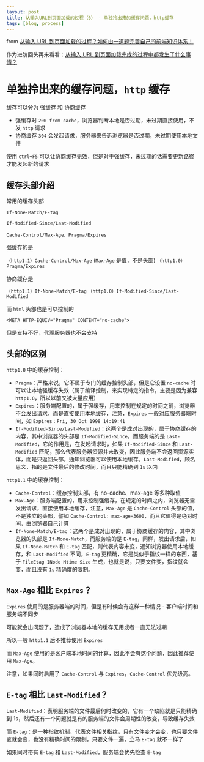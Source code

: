 ```yaml
---
layout: post
title: 从输入URL到页面加载的过程（6） - 单独拎出来的缓存问题，http缓存
tags: [blog, process]
---
```


from [从输入 URL 到页面加载的过程？如何由一道题完善自己的前端知识体系！](http://www.dailichun.com/2018/03/12/whenyouenteraurl.html)

作为进阶回头再来看看：[从输入 URL 到页面加载完成的过程中都发生了什么事情？](http://fex.baidu.com/blog/2014/05/what-happen/)

# 单独拎出来的缓存问题，`http` 缓存

缓存可以分为 强缓存 和 协商缓存

- 强缓存时 `200 from cache`，浏览器判断本地是否过期，未过期直接使用，不发 `http` 请求
- 协商缓存 `304` 会发起请求，服务器来告诉浏览器是否过期，未过期使用本地文件

使用 `ctrl+F5` 可以让协商缓存无效，但是对于强缓存，未过期的话需要更新路径才能发起新的请求

## 缓存头部介绍

常用的缓存头部

`If-None-Match/E-tag`

`If-Modified-Since/Last-Modified`

`Cache-Control/Max-Age、Pragma/Expires`

强缓存的是

`（http1.1）Cache-Control/Max-Age` (`Max-Age` 是值，不是头部)
`（http1.0）Pragma/Expires`

协商缓存是

`（http1.1）If-None-Match/E-tag`
`（http1.0）If-Modified-Since/Last-Modified`

而 `html` 头部也是可以控制的

`<META HTTP-EQUIV="Pragma" CONTENT="no-cache">`

但是支持不好，代理服务器也不会支持

## 头部的区别

`http1.0` 中的缓存控制：

- `Pragma`：严格来说，它不属于专门的缓存控制头部，但是它设置 `no-cache` 时可以让本地强缓存失效（属于编译控制，来实现特定的指令，主要是因为兼容 `http1.0`，所以以前又被大量应用）
- `Expires`：服务端配置的，属于强缓存，用来控制在规定的时间之前，浏览器不会发出请求，而是直接使用本地缓存，注意，`Expires` 一般对应服务器端时间，如 `Expires：Fri, 30 Oct 1998 14:19:41`
- `If-Modified-Since/Last-Modified`：这两个是成对出现的，属于协商缓存的内容，其中浏览器的头部是 `If-Modified-Since`，而服务端的是 `Last-Modified`，它的作用是，在发起请求时，如果 `If-Modified-Since` 和 `Last-Modified` 匹配，那么代表服务器资源并未改变，因此服务端不会返回资源实体，而是只返回头部，通知浏览器可以使用本地缓存。`Last-Modified`，顾名思义，指的是文件最后的修改时间，而且只能精确到 `1s` 以内

`http1.1` 中的缓存控制：

- `Cache-Control`：缓存控制头部，有 no-cache、max-age 等多种取值
- `Max-Age`：服务端配置的，用来控制强缓存，在规定的时间之内，浏览器无需发出请求，直接使用本地缓存，注意，`Max-Age` 是 `Cache-Control` 头部的值，不是独立的头部，譬如 `Cache-Control: max-age=3600`，而且它值得是绝对时间，由浏览器自己计算
- `If-None-Match/E-tag`：这两个是成对出现的，属于协商缓存的内容，其中浏览器的头部是 `If-None-Match`，而服务端的是 `E-tag`，同样，发出请求后，如果 `If-None-Match` 和 `E-tag` 匹配，则代表内容未变，通知浏览器使用本地缓存，和 `Last-Modified` 不同，`E-tag` 更精确，它是类似于指纹一样的东西，基于 `FileEtag INode Mtime Size` 生成，也就是说，只要文件变，指纹就会变，而且没有 `1s` 精确度的限制。

## `Max-Age` 相比 `Expires`？

`Expires` 使用的是服务器端的时间，但是有时候会有这样一种情况 - 客户端时间和服务端不同步

可能就会出问题了，造成了浏览器本地的缓存无用或者一直无法过期

所以一般 `http1.1` 后不推荐使用 `Expires`

而 `Max-Age` 使用的是客户端本地时间的计算，因此不会有这个问题，因此推荐使用 `Max-Age`。

注意，如果同时启用了 `Cache-Control` 与 `Expires`，`Cache-Control` 优先级高。

## `E-tag` 相比 `Last-Modified`？

`Last-Modified`：表明服务端的文件最后何时改变的，它有一个缺陷就是只能精确到 1s，然后还有一个问题就是有的服务端的文件会周期性的改变，导致缓存失效

而 `E-tag`：是一种指纹机制，代表文件相关指纹，只有文件变才会变，也只要文件变就会变，也没有精确时间的限制，只要文件一遍，立马 `E-tag` 就不一样了

如果同时带有 `E-tag` 和 `Last-Modified`，服务端会优先检查 `E-tag`
